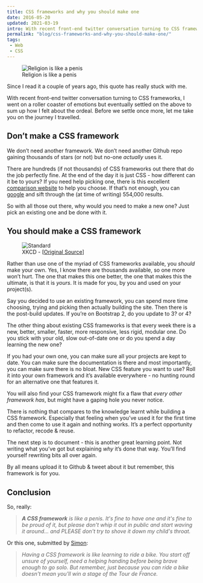 ```yaml
---
title: CSS frameworks and why you should make one
date: 2016-05-20
updated: 2021-03-19
intro: With recent front-end twitter conversation turning to CSS frameworks, I went on a roller coaster of emotions but eventually settled on the above to sum up how I felt about the ordeal. Before we settle once more, let me take you on the journey I travelled.
permalink: "blog/css-frameworks-and-why-you-should-make-one/"
tags:
 - Web
 - CSS
---
```


<figure class="block-img"><img src="/assets/img/content/css-frameworks/religion_is_like_a_penis.jpg" alt="Religion is like a penis"><figcaption>Religion is like a penis</figcaption></figure>

Since I read it a couple of years ago, this quote has really stuck with me.

With recent front-end twitter conversation turning to CSS frameworks, I went on a roller coaster of emotions but eventually settled on the above to sum up how I felt about the ordeal. Before we settle once more, let me take you on the journey I travelled.

## Don’t make a CSS framework

We don’t need another framework. We don’t need another Github repo gaining thousands of stars (or not) but no-one _actually_ uses it.

There are hundreds (if not thousands) of CSS frameworks out there that do the job perfectly fine. At the end of the day it is just CSS - how different can it be to yours? If you need help picking one, there is this excellent [comparison website](http://usablica.github.io/front-end-frameworks/compare.html) to help you choose. If that’s not enough, you can [google](https://www.google.co.uk/search?q=responsive%20css%20framework) and sift through the (at time of writing) 554,000 results.

So with all those out there, why would you need to make a new one? Just pick an existing one and be done with it.

## You should make a CSS framework

<figure class="block-img"><img src="/assets/img/content/css-frameworks/34058495-1556-4471-BF16-88563AD46073.png" alt="Standard"><figcaption>XKCD - [<a href="https://xkcd.com/927/">Original Source</a>]</figcaption></figure>

Rather than use one of the myriad of CSS frameworks available, you _should_ make your own. Yes, I know there are thousands available, so one more won’t hurt. The one that makes this one better, the one that makes this the ultimate, is that it is _yours_. It is made for you, by you and used on your project(s).

Say you decided to use an existing framework, you can spend more time choosing, trying and picking then actually building the site. Then there is the post-build updates. If you’re on Bootstrap 2, do you update to 3? or 4?

The other thing about existing CSS frameworks is that every week there is a new, better, smaller, faster, more responsive, less rigid, modular one. Do you stick with your old, slow out-of-date one or do you spend a day learning the new one?

If you had your own one, you can make sure all your projects are kept to date. You can make sure the documentation is there and most importantly, you can make sure there is no bloat. New CSS feature you want to use? Roll it into your own framework and it’s available everywhere - no hunting round for an alternative one that features it.

You will also find your CSS framework might fix a flaw that _every other framework has_, but might have a gaping hole you never notice.

There is nothing that compares to the knowledge learnt while building a CSS framework. Especially that feeling when you’ve used it for the first time and then come to use it again and nothing works. It’s a perfect opportunity to refactor, recode & reuse.

The next step is to document - this is another great learning point. Not writing what you’ve got but explaining _why_ it’s done that way. You’ll find yourself rewriting bits all over again.

By all means upload it to Github & tweet about it but remember, this framework is for you.

## Conclusion

So, really:

> _**A CSS framework** is like a penis. It's fine to have one and it's fine to be proud of it, but please don't whip it out in public and start waving it around... and PLEASE don't try to shove it down my child's throat._

Or this one, submitted by [Simon](https://twitter.com/emerysj):

> _Having a CSS framework is like learning to ride a bike. You start off unsure of yourself, need a helping handing before being brave enough to go solo. But remember, just because you can ride a bike doesn't mean you'll win a stage of the Tour de France._
